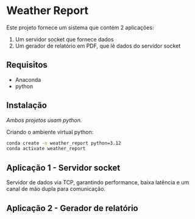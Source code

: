 # Weather Report

Este projeto fornece um sistema que contém 2 aplicações:

1. Um servidor socket que fornece dados
2. Um gerador de relatório em PDF, que lê dados do servidor socket

## Requisitos

- Anaconda
- python

## Instalação

*Ambos projetos usam python.*

Criando o ambiente virtual python:

```bash
conda create -n weather_report python=3.12
conda activate weather_report
```

## Aplicação 1 - Servidor socket

Servidor de dados via TCP, garantindo performance, baixa latência e um canal de mão dupla para comunicação.

## Aplicação 2 - Gerador de relatório
